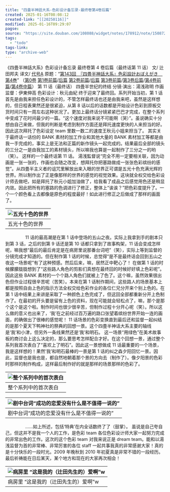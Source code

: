 ```yaml
---
title: "四畳半神話大系-色彩设计备忘录-最终卷第4卷后篇"
created: 2025-01-16T08:08:12
created-link: "[[20250116]]"
modified: 2025-01-16T09:29:07
pagse:
source: "https://site.douban.com/108088/widget/notes/178912/note/150872499/"
tags:
  - "todo"
tags-link:
type: "archive-web"
---
```


《四畳半神話大系》色彩设计备忘录 最终卷第 4 卷后篇（最终话第 11 话）
文/ 辻田邦夫
译文/ [代号A](https://www.douban.com/link2/?url=http%3A%2F%2Fwww.douban.com%2Fpeople%2FTAIGOUA%2F)
原题：“[第143回　『四畳半神話大系』色彩設計おぼえがき　第4巻](https://www.douban.com/link2/?url=http%3A%2F%2Fwww.style.fm%2Fas%2F05_column%2Ftsujita%2Ftsujita143.shtml&link2key=706d0919f9)”
（[第0卷](https://www.douban.com/link2/?url=http%3A%2F%2Fsite.douban.com%2Fwidget%2Fnotes%2F178912%2Fnote%2F104492148%2F) [第1卷前篇](https://www.douban.com/link2/?url=http%3A%2F%2Fsite.douban.com%2Fwidget%2Fnotes%2F178912%2Fnote%2F124523646%2F)/[后篇](https://www.douban.com/link2/?url=http%3A%2F%2Fsite.douban.com%2Fwidget%2Fnotes%2F178912%2Fnote%2F124612707%2F) [第2卷前篇](https://www.douban.com/link2/?url=http%3A%2F%2Fsite.douban.com%2Fwidget%2Fnotes%2F178912%2Fnote%2F132987601%2F)/[后篇](https://www.douban.com/link2/?url=http%3A%2F%2Fsite.douban.com%2Fwidget%2Fnotes%2F178912%2Fnote%2F132994294%2F) [第3卷前篇](https://www.douban.com/link2/?url=http%3A%2F%2Fsite.douban.com%2Fwidget%2Fnotes%2F178912%2Fnote%2F135903714%2F)/[第3卷后篇](https://www.douban.com/link2/?url=http%3A%2F%2Fsite.douban.com%2Fwidget%2Fnotes%2F178912%2Fnote%2F135963290%2F)/[第4卷前篇](https://www.douban.com/link2/?url=http%3A%2F%2Fsite.douban.com%2Fwidget%2Fnotes%2F178912%2Fnote%2F150869811%2F)/[第4卷中篇](https://www.douban.com/link2/?url=http%3A%2F%2Fsite.douban.com%2Fwidget%2Fnotes%2F178912%2Fnote%2F150871045%2F)）
第 11 话（最终话） 四畳半世纪的终结
分镜·演出：湯浅政明 作画监督：伊東伸高 色彩设计：秋元由紀
终于迎来了最终回。系列开始当初，第 1 话首先是由我来担任色彩设计的，不管怎样最终话也还是由我来吧，虽然是这样想的，但日程表果然还是很紧迫，从第 8 话以后的话数都是开始设计色彩到原板交货时间只有一周左右这种状况了。更加上最终话分镜紧紧巴巴才完成，在整个系列中变成了花时间最少的一篇。“这个速度对我来说不可能啊（哭）”。虽说确实十分想由自己来做，但我的判断是考虑到制作方面还是拜托速度更快的人来担当的好。因此这次拜托了色彩设定 team 里数一数二的速度王秋元小姐来担当了。
其实关于最终话一话份的 BANK 素材的加工作业和其他大量的 BANK 素材加工等都是由我一手完成的，事实上是无法和正篇的新作镜头一起完成的。结果最后全部的镜头的三分之一是由我加工的素材镜头，所以嘛我也算是一起制作了三分之一的哟（笑）。
这样的一个最终话第 11 话。
湯浅監督说“完全不用一定要相关联，因为动画是一张一张的，作画也会随之改变，想拜托你把塞路做成一张张色彩缤纷的感觉”。从四畳半主义者的诅咒里解放出来入眼的世界正可谓是五光十色充满光辉的世界。所以制作出了正是像那样的世界的感觉的视觉效果。这块就全权交给色彩设计师去做吧，如是拜托了秋元小姐加油做了，给我看了成品之后感觉用色还是稍显内敛。因此把所有的塞路的色调进行了修正，整体上“诶诶？”把色彩度提升了。一个一个颜色看上去都像是原色的程度最好！如此进行修正之后做成了那样的画面了。

| ![五光十色的世界](https://img2.doubanio.com/view/note/large/public/p150872499-1.jpg) |
| --- |
| 五光十色的世界 |

                11 话的最高潮是在第 1 话中登场的五山之夜。实际上我拿到手的剧本只到第 3 话，之后的到第 9 话还是第 10 话都只拿到了故事构架，11 话会变成怎样呢，嘛我想“最后的最后肯定是在病房里说那番台词吧”（笑），实际上等到监督的分镜完成才知道的。但在制作第 1 话的时候，总觉得“是不是最终话会回到五山之夜这一场景呢”有了这种预感。然后后来，嘛，居然正中靶心了！
在做第 1 话的时候朦朦胧胧想到了“这些路人角色的剪影们真想在最终回的时候好好填上色彩呢”。因此这些 BANK 素材的一个个路人角色们就被上了色了。这个嘛，虽然效果很出色但作业过程很辛苦呢（苦笑）。本来在第 1 话制作期间，这些路人的场景基本上都是按照自由上色的指示方法全权交给色彩作业的各位仁兄分开来个别上色的。在第 1 话中结果上来讲是采取了一种颜色上色完成了，但这回全部都重新分开上色制作了。在最初的开头要是留有上色的资料，现在可能就会轻松点了，嘛，那个是那个这个是这个啦。制作时间也很少很辛苦，但制作过程十分开心呢（笑）。所以这么做的意义也出来了，‘我’在之前经过百万遍的路口张望着缤纷世界开始一连的画面，的确做出了很棒的感觉呢！
11 话场景的色彩变换直到最后还和监督一起纠结的是那个夏天下鸭神社的祭典的回想一景。这个四畳半神话大系主要的轴线是‘我’和小津，但另外一条线果然还是‘我’和明石。
这一场景“用绿色”在美术故事板的商讨会上这么决定的，那么要思考怎样配合才好。在这个回想一景，通过整个系列我首次表白了“喜欢上了明石”。因此这一景想做成 11 话最重要的一个场景，我是这样想的！果然‘我’和明石最棒的一景是第 1 话的纠之森夕阳回忆一景。因此，监督也是我也是，都自然地朝着那个景的方向去（制作了）。像夕阳景的色彩时那样的制作构成，这样最后制作好的就是那样的场景那样的色彩了。

| ![整个系列中的首次表白](https://img3.doubanio.com/view/note/large/public/p150872499-3.jpg) |
| --- |
| 整个系列中的首次表白 |

| ![剧中台词“成功的恋爱没有什么是不值得一说的”](https://img9.doubanio.com/view/note/large/public/p150872499-4.jpg) |
| --- |
| 剧中台词“成功的恋爱没有什么是不值得一说的” |

                ……如上所述，包括‘特典’在内全话数终了了（鼓掌）。
虽说是自己夸自己，但这并不是我一个人的工作，是色彩 team 各位色彩设计师大家一起努力完成的非常出色的工作。这次的这个色彩 team 对我来说正是 dream team。能和以湯浅监督为首的非常棒、非常厉害的各位 staff 一起共事我真的非常感谢大家！真的是十分快乐的一段时光。2009 年晚秋到 2010 年初夏真是非常不错的一段经历。最后祈祷能在日后某天，某个地方和现在的大家再次相会！

| ![病房里 “这是我的（辻田先生的）爱啊”w](https://img3.doubanio.com/view/note/large/public/p150872499-2.jpg) |
| --- |
| 病房里 “这是我的（辻田先生的）爱啊”w |
